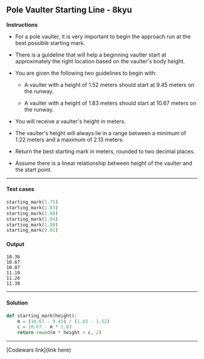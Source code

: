 ## Pole Vaulter Starting Line - 8kyu

**Instructions**

- For a pole vaulter, it is very important to begin the approach run at the best possible starting mark. 

- There is a guideline that will help a beginning vaulter start at approximately the right location based on the vaulter's body height.

- You are given the following two guidelines to begin with:

    - A vaulter with a height of 1.52 meters should start at 9.45 meters on the runway.
    
    - A vaulter with a height of 1.83 meters should start at 10.67 meters on the runway.

- You will receive a vaulter's height in meters.

- The vaulter's height will always lie in a range between a minimum of 1.22 meters and a maximum of 2.13 meters.

- Return the best starting mark in meters, rounded to two decimal places.

- Assume there is a linear relationship between height of the vaulter and the start point.


---

#### Test cases

```python
starting_mark(1.75)
starting_mark(1.83)
starting_mark(1.88)
starting_mark(1.94)
starting_mark(1.98)
starting_mark(2.01)
```

#### Output 
```
10.36
10.67
10.87
11.10
11.26
11.38
```

---

#### Solution

```python
def starting_mark(height):
    m = (10.67 - 9.45) / (1.83 - 1.52)
    c = 10.67 - m * 1.83
    return round(m * height + c, 2)
```

---


[Codewars link](link here)
